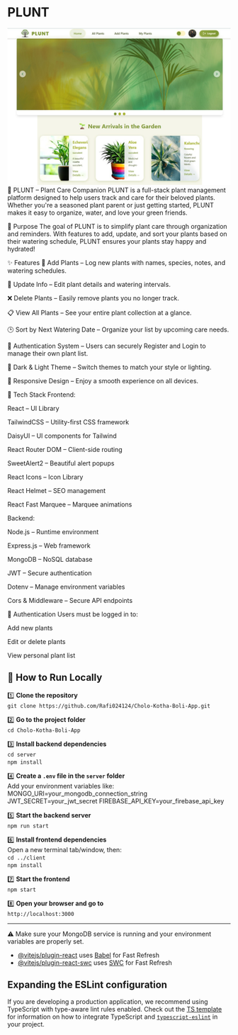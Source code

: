 # PLUNT
![PLUNT](/screenshot2.jpg)
🌿 PLUNT – Plant Care Companion
PLUNT is a full-stack plant management platform designed to help users track and care for their beloved plants. Whether you're a seasoned plant parent or just getting started, PLUNT makes it easy to organize, water, and love your green friends.

🚀 Purpose
The goal of PLUNT is to simplify plant care through organization and reminders. With features to add, update, and sort your plants based on their watering schedule, PLUNT ensures your plants stay happy and hydrated!

✨ Features
🌱 Add Plants – Log new plants with names, species, notes, and watering schedules.

📝 Update Info – Edit plant details and watering intervals.

❌ Delete Plants – Easily remove plants you no longer track.

📋 View All Plants – See your entire plant collection at a glance.

🕒 Sort by Next Watering Date – Organize your list by upcoming care needs.

🔐 Authentication System – Users can securely Register and Login to manage their own plant list.

🎨 Dark & Light Theme – Switch themes to match your style or lighting.

📱 Responsive Design – Enjoy a smooth experience on all devices.

🧠 Tech Stack
Frontend:

React – UI Library

TailwindCSS – Utility-first CSS framework

DaisyUI – UI components for Tailwind

React Router DOM – Client-side routing

SweetAlert2 – Beautiful alert popups

React Icons – Icon Library

React Helmet – SEO management

React Fast Marquee – Marquee animations

Backend:

Node.js – Runtime environment

Express.js – Web framework

MongoDB – NoSQL database

JWT – Secure authentication

Dotenv – Manage environment variables

Cors & Middleware – Secure API endpoints

🔐 Authentication
Users must be logged in to:

Add new plants

Edit or delete plants

View personal plant list


## 🚀 How to Run Locally

1️⃣ **Clone the repository**  
`git clone https://github.com/Rafi024124/Cholo-Kotha-Boli-App.git`

2️⃣ **Go to the project folder**  
`cd Cholo-Kotha-Boli-App`

3️⃣ **Install backend dependencies**  
`cd server`  
`npm install`

4️⃣ **Create a `.env` file in the `server` folder**  
Add your environment variables like:  
MONGO_URI=your_mongodb_connection_string
JWT_SECRET=your_jwt_secret
FIREBASE_API_KEY=your_firebase_api_key

5️⃣ **Start the backend server**  
`npm run start`

6️⃣ **Install frontend dependencies**  
Open a new terminal tab/window, then:  
`cd ../client`  
`npm install`

7️⃣ **Start the frontend**  
`npm start`

8️⃣ **Open your browser and go to**  
`http://localhost:3000`

---

⚠️ Make sure your MongoDB service is running and your environment variables are properly set.


- [@vitejs/plugin-react](https://github.com/vitejs/vite-plugin-react/blob/main/packages/plugin-react) uses [Babel](https://babeljs.io/) for Fast Refresh
- [@vitejs/plugin-react-swc](https://github.com/vitejs/vite-plugin-react/blob/main/packages/plugin-react-swc) uses [SWC](https://swc.rs/) for Fast Refresh

## Expanding the ESLint configuration

If you are developing a production application, we recommend using TypeScript with type-aware lint rules enabled. Check out the [TS template](https://github.com/vitejs/vite/tree/main/packages/create-vite/template-react-ts) for information on how to integrate TypeScript and [`typescript-eslint`](https://typescript-eslint.io) in your project.
